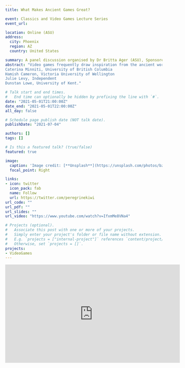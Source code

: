```yaml
---
title: What Makes Ancient Games Great?

event: Classics and Video Games Lecture Series
event_url: 

location: Online (ASU)
address:
  city: Phoenix
  region: AZ
  country: United States

summary: A panel discussion organised by Dr Britta Ager (ASU), Sponsored by the Society for Classical Studies
abstract: "Video games frequently draw inspiration from the ancient world: classics like *Kid Icarus*, recent hits like *Hades*, and lesser known gems like *Heaven’s Vault* and *Apotheon*. Why do so many games use ancient culture, what makes a great game, and what games do we wish existed? Join us for a roundtable on the joys of playing with the past.
Caterina Minniti, University of British Columbia
Hamish Cameron, Victoria University of Wellington
Julie Levy, Independent
Dunstan Lowe, University of Kent."

# Talk start and end times.
#   End time can optionally be hidden by prefixing the line with `#`.
date: "2021-05-01T21:00:00Z"
date_end: "2021-05-01T22:00:00Z"
all_day: false

# Schedule page publish date (NOT talk date).
publishDate: "2021-07-04"

authors: []
tags: []

# Is this a featured talk? (true/false)
featured: true

image:
  caption: 'Image credit: [**Unsplash**](https://unsplash.com/photos/bzdhc5b3Bxs)'
  focal_point: Right

links:
- icon: twitter
  icon_pack: fab
  name: Follow
  url: https://twitter.com/peregrinekiwi
url_code: ""
url_pdf: ""
url_slides: ""
url_video: "https://www.youtube.com/watch?v=IfxmMe8VNa4"

# Projects (optional).
#   Associate this post with one or more of your projects.
#   Simply enter your project's folder or file name without extension.
#   E.g. `projects = ["internal-project"]` references `content/project/deep-learning/index.md`.
#   Otherwise, set `projects = []`.
projects:
- VideoGames
---
```

<iframe width="560" height="315" src="https://www.youtube.com/embed/IfxmMe8VNa4" title="YouTube video player" frameborder="0" allow="accelerometer; autoplay; clipboard-write; encrypted-media; gyroscope; picture-in-picture" allowfullscreen></iframe>